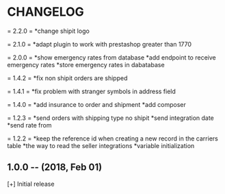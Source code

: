 # CHANGELOG
= 2.2.0 =
*change shipit logo

= 2.1.0 =
*adapt plugin to work with prestashop greater than 1770

= 2.0.0 =
*show emergency rates from database
*add endpoint to receive emergency rates
*store emergency rates in dabatabase

= 1.4.2 =
*fix non shipit orders are shipped

= 1.4.1 =
*fix problem with  stranger symbols in address field

= 1.4.0 =
*add insurance to order and shipment
*add composer

= 1.2.3 =
*send orders with shipping type no shipit
*send integration date
*send rate from

= 1.2.2 =
*keep the reference id when creating a new record in the carriers table
*the way to read the seller integrations
*variable initialization

## 1.0.0 -- (2018, Feb 01)
[+] Initial release
